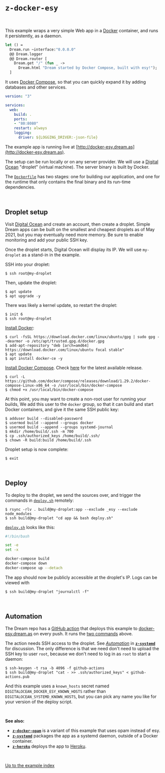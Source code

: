# `z-docker-esy`

<br>

This example wraps a very simple Web app in a
[Docker](https://en.wikipedia.org/wiki/Docker_(software)) container, and runs
it persistently, as a daemon.

```ocaml
let () =
  Dream.run ~interface:"0.0.0.0"
  @@ Dream.logger
  @@ Dream.router [
    Dream.get "/" (fun _ ->
      Dream.html "Dream started by Docker Compose, built with esy!");
  ]
```

It uses [Docker Compose](https://docs.docker.com/compose/), so that you can
quickly expand it by adding databases and other services.

```yaml
version: "3"

services:
  web:
    build: .
    ports:
    - "80:8080"
    restart: always
    logging:
      driver: ${LOGGING_DRIVER:-json-file}
```

The example app is running live at
[http://docker-esy.dream.as](http://docker-esy.dream.as).

The setup can be run locally or on any server provider. We will use a [Digital
Ocean](https://digitalocean.com) "droplet" (virtual machine). The server binary is built by Docker.

The
[`Dockerfile`](https://github.com/aantron/dream/blob/master/example/z-docker-esy/Dockerfile)
has two stages: one for building our application, and one for the runtime that
only contains the final binary and its run-time dependencies.

<br>

## Droplet setup

Visit [Digital Ocean](https://digitalocean.com) and create an account, then
create a droplet. Simple Dream apps can be built on the smallest and cheapest
droplets as of May 2021, but you may eventually need more memory. Be sure to
enable monitoring and add your public SSH key.

Once the droplet starts, Digital Ocean will display its IP. We will use
`my-droplet` as a stand-in in the example.

SSH into your droplet:

```
$ ssh root@my-droplet
```

Then, update the droplet:

```
$ apt update
$ apt upgrade -y
```

There was likely a kernel update, so restart the droplet:

```
$ init 6
$ ssh root@my-droplet
```

[Install Docker](https://www.digitalocean.com/community/tutorials/how-to-install-and-use-docker-on-ubuntu-20-04):

```
$ curl -fsSL https://download.docker.com/linux/ubuntu/gpg | sudo gpg --dearmor -o /etc/apt/trusted.gpg.d/docker.gpg
$ add-apt-repository "deb [arch=amd64] https://download.docker.com/linux/ubuntu focal stable"
$ apt update
$ apt install docker-ce -y
```

[Install Docker Compose](https://www.digitalocean.com/community/tutorials/how-to-install-and-use-docker-compose-on-ubuntu-20-04).
Check [here](https://github.com/docker/compose/releases) for the latest
available release.

```
$ curl -L https://github.com/docker/compose/releases/download/1.29.2/docker-compose-Linux-x86_64 -o /usr/local/bin/docker-compose
$ chmod +x /usr/local/bin/docker-compose
```

At this point, you may want to create a non-root user for running your builds,
We add this user to the `docker` group, so that it can build and start Docker
containers, and give it the same SSH public key:

```
$ adduser build --disabled-password
$ usermod build --append --groups docker
$ usermod build --append --groups systemd-journal
$ mkdir /home/build/.ssh -m 700
$ cp .ssh/authorized_keys /home/build/.ssh/
$ chown -R build:build /home/build/.ssh
```

Droplet setup is now complete:

```
$ exit
```

<br>

## Deploy

To deploy to the droplet, we send the sources over, and trigger the commands
in
[`deploy.sh`](https://github.com/aantron/dream/blob/master/example/z-docker-esy/deploy.sh)
remotely:

```
$ rsync -rlv . build@my-droplet:app --exclude _esy --exclude node_modules
$ ssh build@my-droplet "cd app && bash deploy.sh"
```

[`deploy.sh`](https://github.com/aantron/dream/blob/master/example/z-docker-esy/deploy.sh)
looks like this:

```bash
#!/bin/bash

set -e
set -x

docker-compose build
docker-compose down
docker-compose up --detach
```

The app should now be publicly accessible at the droplet's IP. Logs can be
viewed with

```
$ ssh build@my-droplet "journalctl -f"
```

<br>

## Automation

The Dream repo has a
[GitHub action](https://github.com/aantron/dream/blob/master/.github/workflows/docker-esy.yml)
that deploys this example to [docker-esy.dream.as](http://docker-esy.dream.as)
on every push. It runs the [two commands](#deploy) above.

The action needs SSH access to the droplet. See
[*Automation*](../z-systemd#automation) in
[**`z-systemd`**](../z-systemd#automation) for discussion. The only difference
is that we need don't need to upload the SSH key to user `root`, because we
don't need to log in as `root` to start a daemon:

```
$ ssh-keygen -t rsa -b 4096 -f github-actions
$ ssh build@my-droplet "cat - >> .ssh/authorized_keys" < github-actions.pub
```

And this example uses a `known_hosts` secret named
`DIGITALOCEAN_DOCKER_ESY_KNOWN_HOSTS` rather than
`DIGITALOCEAN_SYSTEMD_KNOWN_HOSTS`, but you can pick any name you like for your
version of the deploy script.

<br>

**See also:**

- [**`z-docker-opam`**](../z-docker-opam#files) is a variant of this example
  that uses opam instead of esy.
- [**`z-systemd`**](../z-systemd#files) packages the app as a systemd daemon,
  outside of a Docker container.
- [**`z-heroku`**](../z-heroku#files) deploys the app to
  [Heroku](https://heroku.com).

<br>

[Up to the example index](../#deploying)
